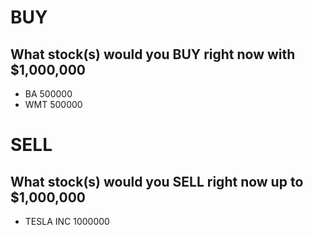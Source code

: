 # BUY
## What stock(s) would you BUY right now with $1,000,000

* BA  500000
* WMT 500000

# SELL
## What stock(s) would you SELL right now up to $1,000,000

* TESLA INC 1000000
